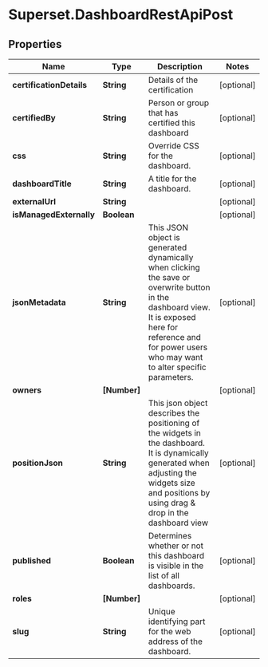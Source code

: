 # Superset.DashboardRestApiPost

## Properties
Name | Type | Description | Notes
------------ | ------------- | ------------- | -------------
**certificationDetails** | **String** | Details of the certification | [optional] 
**certifiedBy** | **String** | Person or group that has certified this dashboard | [optional] 
**css** | **String** | Override CSS for the dashboard. | [optional] 
**dashboardTitle** | **String** | A title for the dashboard. | [optional] 
**externalUrl** | **String** |  | [optional] 
**isManagedExternally** | **Boolean** |  | [optional] 
**jsonMetadata** | **String** | This JSON object is generated dynamically when clicking the save or overwrite button in the dashboard view. It is exposed here for reference and for power users who may want to alter  specific parameters. | [optional] 
**owners** | **[Number]** |  | [optional] 
**positionJson** | **String** | This json object describes the positioning of the widgets in the dashboard. It is dynamically generated when adjusting the widgets size and positions by using drag &amp; drop in the dashboard view | [optional] 
**published** | **Boolean** | Determines whether or not this dashboard is visible in the list of all dashboards. | [optional] 
**roles** | **[Number]** |  | [optional] 
**slug** | **String** | Unique identifying part for the web address of the dashboard. | [optional] 
